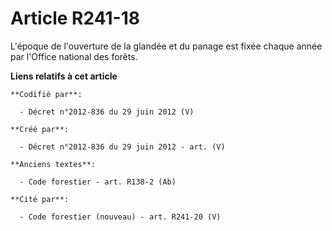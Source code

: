 # Article R241-18

L'époque de l'ouverture de la glandée et du panage est fixée chaque année par l'Office national des forêts.

**Liens relatifs à cet article**

	**Codifié par**:

	  - Décret n°2012-836 du 29 juin 2012 (V)

	**Créé par**:

	  - Décret n°2012-836 du 29 juin 2012 - art. (V)

	**Anciens textes**:

	  - Code forestier - art. R138-2 (Ab)

	**Cité par**:

	  - Code forestier (nouveau) - art. R241-20 (V)
